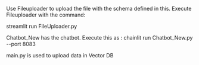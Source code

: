 Use Fileuploader to upload the file with the schema defined in this.
Execute Fileuploader with the command:

streamlit run FileUploader.py 



Chatbot_New has the chatbot.
Execute this as :
chainlit run Chatbot_New.py --port 8083


main.py is used to upload data in Vector DB
